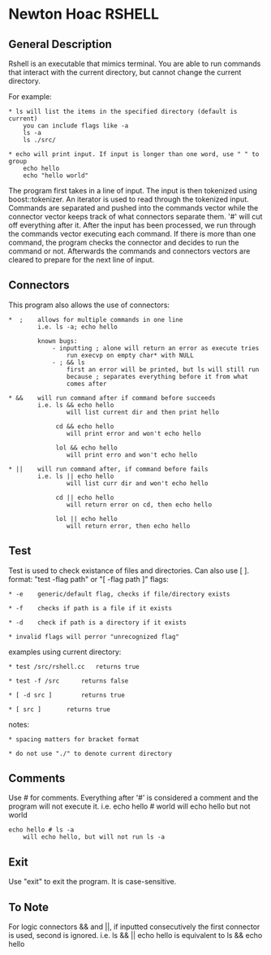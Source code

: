 Newton Hoac
RSHELL
================

General Description
--------------------------
Rshell is an executable that mimics terminal. You are able to run commands that
interact with the current directory, but cannot change the current directory.

For example:

	* ls will list the items in the specified directory (default is current)
		you can include flags like -a
		ls -a
		ls ./src/

	* echo will print input. If input is longer than one word, use " " to group
		echo hello
		echo "hello world"

The program first takes in a line of input. The input is then tokenized using
boost::tokenizer. An iterator is used to read through the tokenized input.
Commands are separated and pushed into the commands vector while the connector
vector keeps track of what connectors separate them. '#' will cut off 
everything after it. After the input has been processed, we run through the
commands vector executing each command. If there is more than one command, the
program checks the connector and decides to run the command or not. Afterwards
the commands and connectors vectors are cleared to prepare for the next line of
input.


Connectors
--------------------------
This program also allows the use of connectors:

	*  ;	allows for multiple commands in one line 
			i.e. ls -a; echo hello 

			known bugs: 
				- inputting ; alone will return an error as execute tries 
					run execvp on empty char* with NULL
				- ; && ls 
					first an error will be printed, but ls will still run 
					because ; separates everything before it from what 
					comes after

	* &&	will run command after if command before succeeds
			i.e. ls && echo hello
					will list current dir and then print hello

			     cd && echo hello
					will print error and won't echo hello

				 lol && echo hello
					will print erro and won't echo hello

	* ||	will run command after, if command before fails
			i.e. ls || echo hello
					will list curr dir and won't echo hello

			     cd || echo hello
					will return error on cd, then echo hello

				 lol || echo hello
				    will return error, then echo hello
Test
-------------------------
Test is used to check existance of files and directories. Can also use [ ].
format: "test -flag path" or "[ -flag path ]"
flags: 

	* -e	generic/default flag, checks if file/directory exists

	* -f	checks if path is a file if it exists

	* -d	check if path is a directory if it exists

	* invalid flags will perror "unrecognized flag"

examples using current directory:

	* test /src/rshell.cc	returns true

	* test -f /src		returns false

	* [ -d src ]		returns true

	* [ src ]		returns true

notes:

	* spacing matters for bracket format

	* do not use "./" to denote current directory

Comments
-------------------------
Use # for comments. Everything after '#' is considered a comment and the
program will not execute it.
i.e. echo hello # world
		will echo hello but not world

	echo hello # ls -a
		will echo hello, but will not run ls -a

Exit
-------------------------
Use "exit" to exit the program. It is case-sensitive.

To Note
-------------------------
For logic connectors && and ||, if inputted consecutively
	the first connector is used, second is ignored.
		i.e. ls && || echo hello
			is equivalent to
			ls && echo hello
